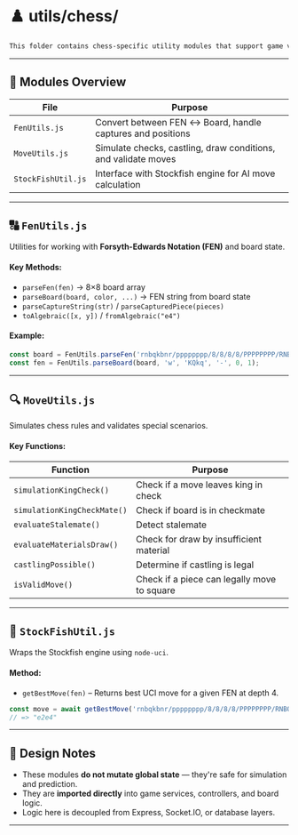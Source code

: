 

# ♟️ utils/chess/

````markdown
This folder contains chess-specific utility modules that support game validation, FEN parsing, AI integration, and rule enforcement. These utilities are used throughout the game service, controller, and board logic.
````
---

## 📁 Modules Overview

| File               | Purpose                                                          |
|--------------------|------------------------------------------------------------------|
| `FenUtils.js`      | Convert between FEN ↔️ Board, handle captures and positions      |
| `MoveUtils.js`     | Simulate checks, castling, draw conditions, and validate moves  |
| `StockFishUtil.js` | Interface with Stockfish engine for AI move calculation         |

---

## 🔠 `FenUtils.js`

Utilities for working with **Forsyth-Edwards Notation (FEN)** and board state.

#### Key Methods:

- `parseFen(fen)` → 8×8 board array
- `parseBoard(board, color, ...)` → FEN string from board state
- `parseCaptureString(str)` / `parseCapturedPiece(pieces)`
- `toAlgebraic([x, y])` / `fromAlgebraic("e4")`

#### Example:

```js
const board = FenUtils.parseFen('rnbqkbnr/pppppppp/8/8/8/8/PPPPPPPP/RNBQKBNR w KQkq - 0 1');
const fen = FenUtils.parseBoard(board, 'w', 'KQkq', '-', 0, 1);
````

---

## 🔍 `MoveUtils.js`

Simulates chess rules and validates special scenarios.

#### Key Functions:

| Function                    | Purpose                                     |
| --------------------------- | ------------------------------------------- |
| `simulationKingCheck()`     | Check if a move leaves king in check        |
| `simulationKingCheckMate()` | Check if board is in checkmate              |
| `evaluateStalemate()`       | Detect stalemate                            |
| `evaluateMaterialsDraw()`   | Check for draw by insufficient material     |
| `castlingPossible()`        | Determine if castling is legal              |
| `isValidMove()`             | Check if a piece can legally move to square |

---

## 🤖 `StockFishUtil.js`

Wraps the Stockfish engine using `node-uci`.

#### Method:

* `getBestMove(fen)` – Returns best UCI move for a given FEN at depth 4.

```js
const move = await getBestMove('rnbqkbnr/pppppppp/8/8/8/8/PPPPPPPP/RNBQKBNR w KQkq - 0 1');
// => "e2e4"
```

---

## 🧠 Design Notes

* These modules **do not mutate global state** — they're safe for simulation and prediction.
* They are **imported directly** into game services, controllers, and board logic.
* Logic here is decoupled from Express, Socket.IO, or database layers.

---


